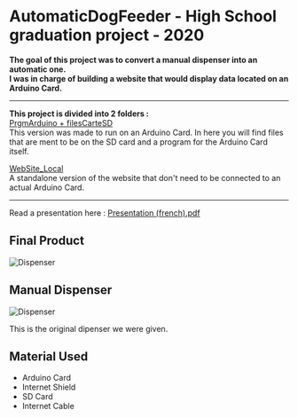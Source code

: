 # AutomaticDogFeeder - High School graduation project - 2020

**The goal of this project was to convert a manual dispenser into an automatic one.**  
**I was in charge of building a website that would display data located on an Arduino Card.**  

***

**This project is divided into 2 folders :**  
<a href="https://github.com/LeoDeschaux/AutomaticDogFeeder/tree/main/PrgmArduino%20%2B%20filesCarteSD" target="_blank" >PrgmArduino + filesCarteSD</a>  
This version was made to run on an Arduino Card. In here you will find files that are ment to be on the SD card and a program for the Arduino Card itself.  

<a href="https://github.com/LeoDeschaux/AutomaticDogFeeder/tree/main/WebSite_Local" target="_blank" >WebSite_Local</a>  
A standalone version of the website that don't need to be connected to an actual Arduino Card.  

***

Read a presentation here : <a href="https://drive.google.com/file/d/1KSIzFyPHGZxpHBQKHOi_J3TKDmmBJt40/view?usp=sharing" target="_blank" >Presentation (french).pdf</a>

## Final Product 
![Dispenser](https://cdn.discordapp.com/attachments/904282363574517780/904365978564046859/Distributeur_de_croquettes.jpg)

## Manual Dispenser
![Dispenser](https://cdn.discordapp.com/attachments/904282363574517780/904361481330626570/unknown.png)

This is the original dipenser we were given.

## Material Used
- Arduino Card
- Internet Shield
- SD Card
- Internet Cable

